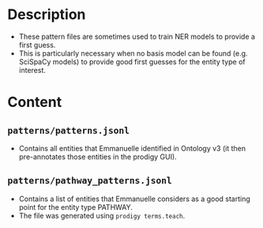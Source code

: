 <!---
BBSearch is a text mining toolbox focused on scientific use cases.

Copyright (C) 2020  Blue Brain Project, EPFL.

This program is free software: you can redistribute it and/or modify
it under the terms of the GNU Lesser General Public License as published by
the Free Software Foundation, either version 3 of the License, or
(at your option) any later version.

This program is distributed in the hope that it will be useful,
but WITHOUT ANY WARRANTY; without even the implied warranty of
MERCHANTABILITY or FITNESS FOR A PARTICULAR PURPOSE.  See the
GNU Lesser General Public License for more details.

You should have received a copy of the GNU Lesser General Public License
along with this program. If not, see <https://www.gnu.org/licenses/>.
-->

# Description
- These pattern files are sometimes used to train NER models to provide a first guess.
- This is particularly necessary when no basis model can be found (e.g. SciSpaCy models) to provide good first
 guesses for the entity type of interest. 

# Content
## `patterns/patterns.jsonl`
- Contains all entities that Emmanuelle identified in Ontology v3 (it then 
pre-annotates those entities in the prodigy GUI).

## `patterns/pathway_patterns.jsonl`
- Contains a list of entities that Emmanuelle considers as a good starting point
for the entity type PATHWAY. 
- The file was generated using `prodigy terms.teach`.
